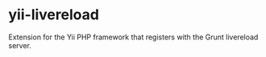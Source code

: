 yii-livereload
==============

Extension for the Yii PHP framework that registers with the Grunt livereload server.
